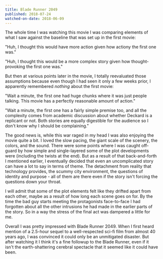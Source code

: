 ```yaml
---
title: Blade Runner 2049
published: 2018-07-24
watched-on-date: 2018-06-09
---
```


The whole time I was watching this movie I was comparing elements of what I saw against the baseline that was set up in the first movie:

"Huh, I thought this would have more action given how actiony the first one was."

"Huh, I thought this would be a more complex story given how thought-provoking the first one was."

But then at various points later in the movie, I totally reevaluated those assumptions because even though I had seen it only a few weeks prior, I apparently remembered _nothing_ about the first movie:

"Wait a minute, the first one had huge chunks where it was just people talking. This movie has a perfectly reasonable amount of action."

"Wait a minute, the first one has a fairly simple premise too, and all the complexity comes from academic discussion about whether Deckard is a replicant or not. Both stories are equally digestible for the audience so I don't know why I should be complaining."

The good news is, while this war raged in my head I was also enjoying the movie quite a bit. I loved the slow pacing, the giant scale of the scenery, the colors, and the sound. There were some points where I was caught off-guard by how simple and single-layered some of the plot developments were (including the twists at the end). But as a result of that back-and-forth I mentioned earlier, I eventually decided that even an uncomplicated story can have a lot to say in terms of theme. The detachment from reality that technology provides, the scummy city environment, the questions of identity and purpose - all of them are there even if the story isn't forcing the questions down your throat.

I will admit that some of the plot elements felt like they drifted apart from each other, maybe as a result of how long each scene goes on for. By the time the bad guy starts meeting the protagonists face-to-face I had forgotten about all the other intrusions he had made in the earlier parts of the story. So in a way the stress of the final act was dampered a little for me.

Overall I was pretty impressed with Blade Runner 2049. When I first heard mention of a 2.5-hour sequel to a well-respected sci-fi film from almost 40 years ago, I was convinced it could only be an unmitigated disaster. But after watching it I think it's a fine followup to the Blade Runner, even if it isn't the earth-shattering cerebral spectacle that it seemed like it could have been.
